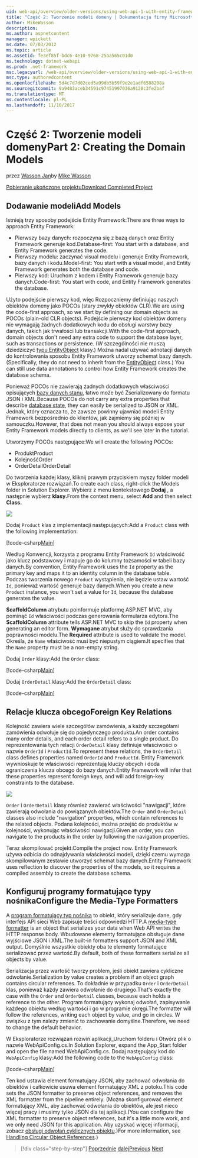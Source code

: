 ```yaml
---
uid: web-api/overview/older-versions/using-web-api-1-with-entity-framework-5/using-web-api-with-entity-framework-part-2
title: "Część 2: Tworzenie modeli domeny | Dokumentacja firmy Microsoft"
author: MikeWasson
description: 
ms.author: aspnetcontent
manager: wpickett
ms.date: 07/03/2012
ms.topic: article
ms.assetid: fe3ef85f-bdc6-4e10-9768-25aa565c01d0
ms.technology: dotnet-webapi
ms.prod: .net-framework
msc.legacyurl: /web-api/overview/older-versions/using-web-api-1-with-entity-framework-5/using-web-api-with-entity-framework-part-2
msc.type: authoredcontent
ms.openlocfilehash: 5d4c7d7d02ced5a99db5b59f9e2e1adf6588208a
ms.sourcegitcommit: 9a9483aceb34591c97451997036a9120c3fe2baf
ms.translationtype: MT
ms.contentlocale: pl-PL
ms.lasthandoff: 11/10/2017
---
```

<a name="part-2-creating-the-domain-models"></a><span data-ttu-id="4a25d-102">Część 2: Tworzenie modeli domeny</span><span class="sxs-lookup"><span data-stu-id="4a25d-102">Part 2: Creating the Domain Models</span></span>
====================
<span data-ttu-id="4a25d-103">przez [Wasson Jan](https://github.com/MikeWasson)</span><span class="sxs-lookup"><span data-stu-id="4a25d-103">by [Mike Wasson](https://github.com/MikeWasson)</span></span>

[<span data-ttu-id="4a25d-104">Pobieranie ukończone projektu</span><span class="sxs-lookup"><span data-stu-id="4a25d-104">Download Completed Project</span></span>](http://code.msdn.microsoft.com/ASP-NET-Web-API-with-afa30545)

## <a name="add-models"></a><span data-ttu-id="4a25d-105">Dodawanie modeli</span><span class="sxs-lookup"><span data-stu-id="4a25d-105">Add Models</span></span>

<span data-ttu-id="4a25d-106">Istnieją trzy sposoby podejście Entity Framework:</span><span class="sxs-lookup"><span data-stu-id="4a25d-106">There are three ways to approach Entity Framework:</span></span>

- <span data-ttu-id="4a25d-107">Pierwszy bazy danych: rozpoczyna się z bazą danych oraz Entity Framework generuje kod.</span><span class="sxs-lookup"><span data-stu-id="4a25d-107">Database-first: You start with a database, and Entity Framework generates the code.</span></span>
- <span data-ttu-id="4a25d-108">Pierwszy modelu: zaczynać visual modelu i generuje Entity Framework, bazy danych i kodu.</span><span class="sxs-lookup"><span data-stu-id="4a25d-108">Model-first: You start with a visual model, and Entity Framework generates both the database and code.</span></span>
- <span data-ttu-id="4a25d-109">Pierwszy kod: Uruchom z kodem i Entity Framework generuje bazy danych.</span><span class="sxs-lookup"><span data-stu-id="4a25d-109">Code-first: You start with code, and Entity Framework generates the database.</span></span>

<span data-ttu-id="4a25d-110">Użyto podejście pierwszy kod, więc Rozpoczniemy definiując naszych obiektów domeny jako POCOs (stary zwykły obiektów CLR).</span><span class="sxs-lookup"><span data-stu-id="4a25d-110">We are using the code-first approach, so we start by defining our domain objects as POCOs (plain-old CLR objects).</span></span> <span data-ttu-id="4a25d-111">Podejście pierwszy kod obiektów domeny nie wymagają żadnych dodatkowych kodu do obsługi warstwy bazy danych, takich jak trwałości lub transakcji.</span><span class="sxs-lookup"><span data-stu-id="4a25d-111">With the code-first approach, domain objects don't need any extra code to support the database layer, such as transactions or persistence.</span></span> <span data-ttu-id="4a25d-112">(W szczególności nie muszą dziedziczyć [typu EntityObject](https://msdn.microsoft.com/en-us/library/system.data.objects.dataclasses.entityobject.aspx) klasy.) Można nadal używać adnotacji danych do kontrolowania sposobu Entity Framework utworzy schemat bazy danych.</span><span class="sxs-lookup"><span data-stu-id="4a25d-112">(Specifically, they do not need to inherit from the [EntityObject](https://msdn.microsoft.com/en-us/library/system.data.objects.dataclasses.entityobject.aspx) class.) You can still use data annotations to control how Entity Framework creates the database schema.</span></span>

<span data-ttu-id="4a25d-113">Ponieważ POCOs nie zawierają żadnych dodatkowych właściwości opisujących [bazy danych stanu](https://msdn.microsoft.com/en-us/library/system.data.entitystate.aspx), łatwo może być Zserializowany do formatu JSON i XML.</span><span class="sxs-lookup"><span data-stu-id="4a25d-113">Because POCOs do not carry any extra properties that describe [database state](https://msdn.microsoft.com/en-us/library/system.data.entitystate.aspx), they can easily be serialized to JSON or XML.</span></span> <span data-ttu-id="4a25d-114">Jednak, który oznacza to, że zawsze powinny ujawniać modeli Entity Framework bezpośrednio do klientów, jak zajmiemy się później w samouczku.</span><span class="sxs-lookup"><span data-stu-id="4a25d-114">However, that does not mean you should always expose your Entity Framework models directly to clients, as we'll see later in the tutorial.</span></span>

<span data-ttu-id="4a25d-115">Utworzymy POCOs następujące:</span><span class="sxs-lookup"><span data-stu-id="4a25d-115">We will create the following POCOs:</span></span>

- <span data-ttu-id="4a25d-116">Produkt</span><span class="sxs-lookup"><span data-stu-id="4a25d-116">Product</span></span>
- <span data-ttu-id="4a25d-117">Kolejność</span><span class="sxs-lookup"><span data-stu-id="4a25d-117">Order</span></span>
- <span data-ttu-id="4a25d-118">OrderDetail</span><span class="sxs-lookup"><span data-stu-id="4a25d-118">OrderDetail</span></span>

<span data-ttu-id="4a25d-119">Do tworzenia każdej klasy, kliknij prawym przyciskiem myszy folder modeli w Eksploratorze rozwiązań.</span><span class="sxs-lookup"><span data-stu-id="4a25d-119">To create each class, right-click the Models folder in Solution Explorer.</span></span> <span data-ttu-id="4a25d-120">Wybierz z menu kontekstowego **Dodaj** , a następnie wybierz **klasy.**</span><span class="sxs-lookup"><span data-stu-id="4a25d-120">From the context menu, select **Add** and then select **Class.**</span></span>

![](using-web-api-with-entity-framework-part-2/_static/image1.png)

<span data-ttu-id="4a25d-121">Dodaj `Product` klas z implementacji następujących:</span><span class="sxs-lookup"><span data-stu-id="4a25d-121">Add a `Product` class with the following implementation:</span></span>

[!code-csharp[Main](using-web-api-with-entity-framework-part-2/samples/sample1.cs)]

<span data-ttu-id="4a25d-122">Według Konwencji, korzysta z programu Entity Framework `Id` właściwość jako klucz podstawowy i mapuje go do kolumny tożsamości w tabeli bazy danych.</span><span class="sxs-lookup"><span data-stu-id="4a25d-122">By convention, Entity Framework uses the `Id` property as the primary key and maps it to an identity column in the database table.</span></span> <span data-ttu-id="4a25d-123">Podczas tworzenia nowego `Product` wystąpienia, nie będzie ustaw wartość `Id`, ponieważ wartość generuje bazy danych.</span><span class="sxs-lookup"><span data-stu-id="4a25d-123">When you create a new `Product` instance, you won't set a value for `Id`, because the database generates the value.</span></span>

<span data-ttu-id="4a25d-124">**ScaffoldColumn** atrybutu poinformuje platformę ASP.NET MVC, aby pominąć `Id` właściwości podczas generowania formularza edytora.</span><span class="sxs-lookup"><span data-stu-id="4a25d-124">The **ScaffoldColumn** attribute tells ASP.NET MVC to skip the `Id` property when generating an editor form.</span></span> <span data-ttu-id="4a25d-125">**Wymagane** atrybut służy do sprawdzania poprawności modelu.</span><span class="sxs-lookup"><span data-stu-id="4a25d-125">The **Required** attribute is used to validate the model.</span></span> <span data-ttu-id="4a25d-126">Określa, że `Name` właściwość musi być niepustym ciągiem.</span><span class="sxs-lookup"><span data-stu-id="4a25d-126">It specifies that the `Name` property must be a non-empty string.</span></span>

<span data-ttu-id="4a25d-127">Dodaj `Order` klasy:</span><span class="sxs-lookup"><span data-stu-id="4a25d-127">Add the `Order` class:</span></span>

[!code-csharp[Main](using-web-api-with-entity-framework-part-2/samples/sample2.cs)]

<span data-ttu-id="4a25d-128">Dodaj `OrderDetail` klasy:</span><span class="sxs-lookup"><span data-stu-id="4a25d-128">Add the `OrderDetail` class:</span></span>

[!code-csharp[Main](using-web-api-with-entity-framework-part-2/samples/sample3.cs)]

## <a name="foreign-key-relations"></a><span data-ttu-id="4a25d-129">Relacje klucza obcego</span><span class="sxs-lookup"><span data-stu-id="4a25d-129">Foreign Key Relations</span></span>

<span data-ttu-id="4a25d-130">Kolejność zawiera wiele szczegółów zamówienia, a każdy szczegółami zamówienia odwołuje się do pojedynczego produktu.</span><span class="sxs-lookup"><span data-stu-id="4a25d-130">An order contains many order details, and each order detail refers to a single product.</span></span> <span data-ttu-id="4a25d-131">Do reprezentowania tych relacji `OrderDetail` klasy definiuje właściwości o nazwie `OrderId` i `ProductId`.</span><span class="sxs-lookup"><span data-stu-id="4a25d-131">To represent these relations, the `OrderDetail` class defines properties named `OrderId` and `ProductId`.</span></span> <span data-ttu-id="4a25d-132">Entity Framework wywnioskuje te właściwości reprezentują kluczy obcych i doda ograniczenia klucza obcego do bazy danych.</span><span class="sxs-lookup"><span data-stu-id="4a25d-132">Entity Framework will infer that these properties represent foreign keys, and will add foreign-key constraints to the database.</span></span>

![](using-web-api-with-entity-framework-part-2/_static/image2.png)

<span data-ttu-id="4a25d-133">`Order` i `OrderDetail` klasy również zawierać właściwości "nawigacji", które zawierają odwołania do powiązanych obiektów.</span><span class="sxs-lookup"><span data-stu-id="4a25d-133">The `Order` and `OrderDetail` classes also include "navigation" properties, which contain references to the related objects.</span></span> <span data-ttu-id="4a25d-134">Podana kolejności, można przejść do produktów w kolejności, wykonując właściwości nawigacji.</span><span class="sxs-lookup"><span data-stu-id="4a25d-134">Given an order, you can navigate to the products in the order by following the navigation properties.</span></span>

<span data-ttu-id="4a25d-135">Teraz skompilować projekt.</span><span class="sxs-lookup"><span data-stu-id="4a25d-135">Compile the project now.</span></span> <span data-ttu-id="4a25d-136">Entity Framework używa odbicia do odnajdywania właściwości modeli, dzięki czemu wymaga skompilowanym zestawie utworzyć schemat bazy danych.</span><span class="sxs-lookup"><span data-stu-id="4a25d-136">Entity Framework uses reflection to discover the properties of the models, so it requires a compiled assembly to create the database schema.</span></span>

## <a name="configure-the-media-type-formatters"></a><span data-ttu-id="4a25d-137">Konfiguruj programy formatujące typy nośnika</span><span class="sxs-lookup"><span data-stu-id="4a25d-137">Configure the Media-Type Formatters</span></span>

<span data-ttu-id="4a25d-138">A [program formatujący typ nośnika](../../formats-and-model-binding/media-formatters.md) to obiekt, który serializuje dane, gdy interfejs API sieci Web zapisuje treści odpowiedzi HTTP.</span><span class="sxs-lookup"><span data-stu-id="4a25d-138">A [media-type formatter](../../formats-and-model-binding/media-formatters.md) is an object that serializes your data when Web API writes the HTTP response body.</span></span> <span data-ttu-id="4a25d-139">Wbudowane elementy formatujące obsługuje dane wyjściowe JSON i XML.</span><span class="sxs-lookup"><span data-stu-id="4a25d-139">The built-in formatters support JSON and XML output.</span></span> <span data-ttu-id="4a25d-140">Domyślnie wszystkie obiekty oba te elementy formatujące serializować przez wartość.</span><span class="sxs-lookup"><span data-stu-id="4a25d-140">By default, both of these formatters serialize all objects by value.</span></span>

<span data-ttu-id="4a25d-141">Serializacja przez wartość tworzy problem, jeśli obiekt zawiera cykliczne odwołanie.</span><span class="sxs-lookup"><span data-stu-id="4a25d-141">Serialization by value creates a problem if an object graph contains circular references.</span></span> <span data-ttu-id="4a25d-142">To dokładnie w przypadku `Order` i `OrderDetail` klas, ponieważ każdy zawiera odwołanie do drugiego.</span><span class="sxs-lookup"><span data-stu-id="4a25d-142">That's exactly the case with the `Order` and `OrderDetail` classes, because each holds a reference to the other.</span></span> <span data-ttu-id="4a25d-143">Program formatujący wykonaj odwołań, zapisywanie każdego obiektu według wartości i go w programie okręgi.</span><span class="sxs-lookup"><span data-stu-id="4a25d-143">The formatter will follow the references, writing each object by value, and go in circles.</span></span> <span data-ttu-id="4a25d-144">W związku z tym należy zmienić to zachowanie domyślne.</span><span class="sxs-lookup"><span data-stu-id="4a25d-144">Therefore, we need to change the default behavior.</span></span>

<span data-ttu-id="4a25d-145">W Eksploratorze rozwiązań rozwiń aplikacji\_Uruchom folderu i Otwórz plik o nazwie WebApiConfig.cs.</span><span class="sxs-lookup"><span data-stu-id="4a25d-145">In Solution Explorer, expand the App\_Start folder and open the file named WebApiConfig.cs.</span></span> <span data-ttu-id="4a25d-146">Dodaj następujący kod do `WebApiConfig` klasy:</span><span class="sxs-lookup"><span data-stu-id="4a25d-146">Add the following code to the `WebApiConfig` class:</span></span>

[!code-csharp[Main](using-web-api-with-entity-framework-part-2/samples/sample4.cs?highlight=11)]

<span data-ttu-id="4a25d-147">Ten kod ustawia element formatujący JSON, aby zachować odwołania do obiektów i całkowicie usuwa element formatujący XML z potoku.</span><span class="sxs-lookup"><span data-stu-id="4a25d-147">This code sets the JSON formatter to preserve object references, and removes the XML formatter from the pipeline entirely.</span></span> <span data-ttu-id="4a25d-148">(Można skonfigurować element formatujący XML, aby zachować odwołania do obiektów, ale jest nieco więcej pracy i musimy tylko JSON dla tej aplikacji.</span><span class="sxs-lookup"><span data-stu-id="4a25d-148">(You can configure the XML formatter to preserve object references, but it's a little more work, and we only need JSON for this application.</span></span> <span data-ttu-id="4a25d-149">Aby uzyskać więcej informacji, zobacz [obsługi odwołań cyklicznych obiektu](../../formats-and-model-binding/json-and-xml-serialization.md#handling_circular_object_references).)</span><span class="sxs-lookup"><span data-stu-id="4a25d-149">For more information, see [Handling Circular Object References](../../formats-and-model-binding/json-and-xml-serialization.md#handling_circular_object_references).)</span></span>

>[!div class="step-by-step"]
<span data-ttu-id="4a25d-150">[Poprzednie](using-web-api-with-entity-framework-part-1.md)
[dalej](using-web-api-with-entity-framework-part-3.md)</span><span class="sxs-lookup"><span data-stu-id="4a25d-150">[Previous](using-web-api-with-entity-framework-part-1.md)
[Next](using-web-api-with-entity-framework-part-3.md)</span></span>
